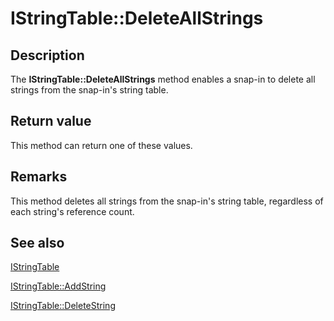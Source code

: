 # IStringTable::DeleteAllStrings

## Description

The **IStringTable::DeleteAllStrings** method enables a snap-in to delete all strings from the snap-in's string table.

## Return value

This method can return one of these values.

## Remarks

This method deletes all strings from the snap-in's string table, regardless of each string's reference count.

## See also

[IStringTable](https://learn.microsoft.com/windows/desktop/api/mmc/nn-mmc-istringtable)

[IStringTable::AddString](https://learn.microsoft.com/windows/desktop/api/mmc/nf-mmc-istringtable-addstring)

[IStringTable::DeleteString](https://learn.microsoft.com/windows/desktop/api/mmc/nf-mmc-istringtable-deletestring)